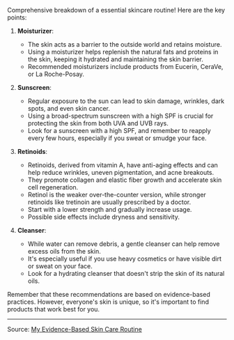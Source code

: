 Comprehensive breakdown of a essential skincare routine! Here are the key points:

1. **Moisturizer**: 
	- The skin acts as a barrier to the outside world and retains moisture. 
	- Using a moisturizer helps replenish the natural fats and proteins in the skin, keeping it hydrated and maintaining the skin barrier. 
	- Recommended moisturizers include products from Eucerin, CeraVe, or La Roche-Posay.

2. **Sunscreen**: 
	- Regular exposure to the sun can lead to skin damage, wrinkles, dark spots, and even skin cancer. 
	- Using a broad-spectrum sunscreen with a high SPF is crucial for protecting the skin from both UVA and UVB rays. 
	- Look for a sunscreen with a high SPF, and remember to reapply every few hours, especially if you sweat or smudge your face.

3. **Retinoids**: 
	- Retinoids, derived from vitamin A, have anti-aging effects and can help reduce wrinkles, uneven pigmentation, and acne breakouts. 
	- They promote collagen and elastic fiber growth and accelerate skin cell regeneration. 
	- Retinol is the weaker over-the-counter version, while stronger retinoids like tretinoin are usually prescribed by a doctor. 
	- Start with a lower strength and gradually increase usage. 
	- Possible side effects include dryness and sensitivity.

4. **Cleanser**: 
	- While water can remove debris, a gentle cleanser can help remove excess oils from the skin. 
	- It's especially useful if you use heavy cosmetics or have visible dirt or sweat on your face. 
	- Look for a hydrating cleanser that doesn't strip the skin of its natural oils.

Remember that these recommendations are based on evidence-based practices. However, everyone's skin is unique, so it's important to find products that work best for you.

---
Source: [My Evidence-Based Skin Care Routine](https://youtu.be/OrElyY7MFVs) 
